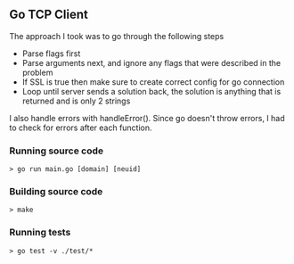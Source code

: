 ## Go TCP Client

The approach I took was to go through the following steps
* Parse flags first
* Parse arguments next, and ignore any flags that were described in the problem
* If SSL is true then make sure to create correct config for go connection
* Loop until server sends a solution back, the solution is anything that is
  returned and is only 2 strings

I also handle errors with handleError(). Since go doesn't throw errors, I had
to check for errors after each function.

### Running source code
`> go run main.go [domain] [neuid]`

### Building source code
`> make`

### Running tests
`> go test -v ./test/*`
